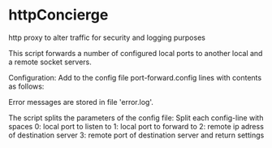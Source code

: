# httpConcierge
http proxy to alter traffic for security and logging purposes

This script forwards a number of configured local ports to another local and a remote socket servers.

Configuration:
Add to the config file port-forward.config lines with contents as follows:

Error messages are stored in file 'error.log'.

The script splits the parameters of the config file:
Split each config-line with spaces
0: local port to listen to
1: local port to forward to
2: remote ip adress of destination server
3: remote port of destination server
and return settings
